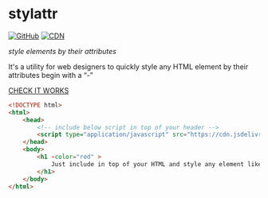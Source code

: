 # stylattr

[![GitHub](https://img.shields.io/github/license/itsabgr/stylattr)](https://github.com/itsabgr/stylattr/blob/master/LICENSE)
[![CDN](https://img.shields.io/badge/CDN-jsdelivr-orange)](https://cdn.jsdelivr.net/gh/itsabgr/stylattr@v1/stylattr.js)

_style elements by their attributes_

It's a utility for web designers to quickly style any HTML element by their attributes begin with a “-”

[CHECK IT WORKS](https://itsabgr.github.io/stylattr/)

```html
<!DOCTYPE html>
<html>
    <head>
        <!-- include below script in top of your header --> 
        <script type="application/javascript" src="https://cdn.jsdelivr.net/gh/itsabgr/stylattr@v1/stylattr.js"></script> 
    </head>
    <body>
        <h1 -color="red" >
            Just include in top of your HTML and style any element like this one
        </h1>
    </body>
</html>
```